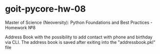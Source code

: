 # goit-pycore-hw-08
Master of Science (Neoversity): Python Foundations and Best Practices - Homework №8

Address Book with the possibility to add contact with phone and birthday via CLI. The address book is saved after exiting into the "addressbook.pkl" file
